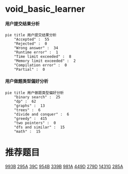 # void_basic_learner

<!-- tabs:start -->



#### **用户提交结果分析**

```mermaid
pie title 用户提交结果分析
    "Accepted" :  55
    "Rejected" :  0
    "Wrong answer" :  34
    "Runtime error" :  1
    "Time limit exceeded" :  8
    "Memory limit exceeded" :  2
    "Compilation error" :  0
    "Partial" :  0
```

#### **用户做题类型偏好分析**

```mermaid
pie title 用户做题类型偏好分析
    "binary search" :  25
    "dp" :  62
    "graphs" :  13
    "trees" :  6
    "divide and conquer" :  6
    "greedy" :  415
    "two pointers" :  0
    "dfs and similar" :  15
    "math" :  15
```



<!-- tabs:end -->
# 推荐题目
[993B](https://codeforces.com/contest/993/problem/B)
[295A](https://codeforces.com/contest/295/problem/A)
[39C](https://codeforces.com/contest/39/problem/C)
[954B](https://codeforces.com/contest/954/problem/B)
[339B](https://codeforces.com/contest/339/problem/B)
[981A](https://codeforces.com/contest/981/problem/A)
[449D](https://codeforces.com/contest/449/problem/D)
[279D](https://codeforces.com/contest/279/problem/D)
[1431G](https://codeforces.com/contest/1431/problem/G)
[285A](https://codeforces.com/contest/285/problem/A)
